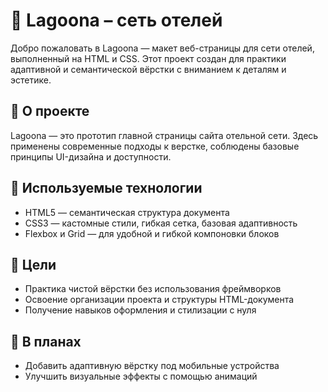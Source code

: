 # 🌴 Lagoona – сеть отелей

Добро пожаловать в Lagoona — макет веб-страницы для сети отелей, выполненный на HTML и CSS. Этот проект создан для практики адаптивной и семантической вёрстки с вниманием к деталям и эстетике.

## 📌 О проекте

Lagoona — это прототип главной страницы сайта отельной сети. Здесь применены современные подходы к верстке, соблюдены базовые принципы UI-дизайна и доступности.

## 🔧 Используемые технологии

- HTML5 — семантическая структура документа  
- CSS3 — кастомные стили, гибкая сетка, базовая адаптивность  
- Flexbox и Grid — для удобной и гибкой компоновки блоков  

## 🎯 Цели

- Практика чистой вёрстки без использования фреймворков  
- Освоение организации проекта и структуры HTML-документа  
- Получение навыков оформления и стилизации с нуля  

## 🚀 В планах

- Добавить адаптивную вёрстку под мобильные устройства  
- Улучшить визуальные эффекты с помощью анимаций  
